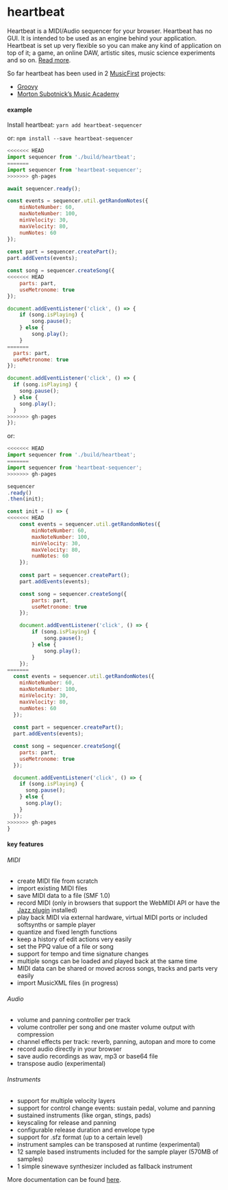 heartbeat
=========


Heartbeat is a MIDI/Audio sequencer for your browser. Heartbeat has no GUI. It is intended to be used as an engine behind your application. Heartbeat is set up very flexible so you can make any kind of application on top of it; a game, an online DAW, artistic sites, music science experiments and so on. [Read more](http://abudaan.github.io/heartbeat/docs).

So far heartbeat has been used in 2 [MusicFirst](https://musicfirst.com/splash) projects:
- [Groovy](https://musicfirst.com/groovy-music)
- [Morton Subotnick’s Music Academy](https://musicfirst.com/msma)


#### example

Install heartbeat:
`yarn add heartbeat-sequencer`

or:
`npm install --save heartbeat-sequencer`


```javascript
<<<<<<< HEAD
import sequencer from './build/heartbeat';
=======
import sequencer from 'heartbeat-sequencer';
>>>>>>> gh-pages

await sequencer.ready();

const events = sequencer.util.getRandomNotes({
    minNoteNumber: 60,
    maxNoteNumber: 100,
    minVelocity: 30,
    maxVelocity: 80,
    numNotes: 60
});
    
const part = sequencer.createPart();
part.addEvents(events);

const song = sequencer.createSong({
<<<<<<< HEAD
    parts: part,
    useMetronome: true
});

document.addEventListener('click', () => {   
    if (song.isPlaying) {
        song.pause();
    } else {
        song.play();
    }
=======
  parts: part,
  useMetronome: true
});

document.addEventListener('click', () => {   
  if (song.isPlaying) {
    song.pause();
  } else {
    song.play();
  }
>>>>>>> gh-pages
});

```

or:

```javascript
<<<<<<< HEAD
import sequencer from './build/heartbeat';
=======
import sequencer from 'heartbeat-sequencer';
>>>>>>> gh-pages

sequencer
.ready()
.then(init);

const init = () => {
<<<<<<< HEAD
    const events = sequencer.util.getRandomNotes({
        minNoteNumber: 60,
        maxNoteNumber: 100,
        minVelocity: 30,
        maxVelocity: 80,
        numNotes: 60
    });
        
    const part = sequencer.createPart();
    part.addEvents(events);

    const song = sequencer.createSong({
        parts: part,
        useMetronome: true
    });

    document.addEventListener('click', () => {   
        if (song.isPlaying) {
            song.pause();
        } else {
            song.play();
        }
    });
=======
  const events = sequencer.util.getRandomNotes({
    minNoteNumber: 60,
    maxNoteNumber: 100,
    minVelocity: 30,
    maxVelocity: 80,
    numNotes: 60
  });
      
  const part = sequencer.createPart();
  part.addEvents(events);

  const song = sequencer.createSong({
    parts: part,
    useMetronome: true
  });

  document.addEventListener('click', () => {   
    if (song.isPlaying) {
      song.pause();
    } else {
      song.play();
    }
  });
>>>>>>> gh-pages
}


```


#### key features

###### MIDI
- create MIDI file from scratch
- import existing MIDI files
- save MIDI data to a file (SMF 1.0)
- record MIDI (only in browsers that support the WebMIDI API or have the [Jazz plugin](http://jazz-soft.net) installed)
- play back MIDI via external hardware, virtual MIDI ports or included softsynths or sample player
- quantize and fixed length functions
- keep a history of edit actions very easily
- set the PPQ value of a file or song
- support for tempo and time signature changes
- multiple songs can be loaded and played back at the same time
- MIDI data can be shared or moved across songs, tracks and parts very easily
- import MusicXML files (in progress)


###### Audio
- volume and panning controller per track
- volume controller per song and one master volume output with compression
- channel effects per track: reverb, panning, autopan and more to come
- record audio directly in your browser
- save audio recordings as wav, mp3 or base64 file
- transpose audio (experimental)


###### Instruments
- support for multiple velocity layers
- support for control change events: sustain pedal, volume and panning
- sustained instruments (like organ, stings, pads)
- keyscaling for release and panning
- configurable release duration and envelope type
- support for .sfz format (up to a certain level)
- instrument samples can be transposed at runtime (experimental)
- 12 sample based instruments included for the sample player (570MB of samples)
- 1 simple sinewave synthesizer included as fallback instrument



More documentation can be found [here](http://abudaan.github.io/heartbeat/docs).
